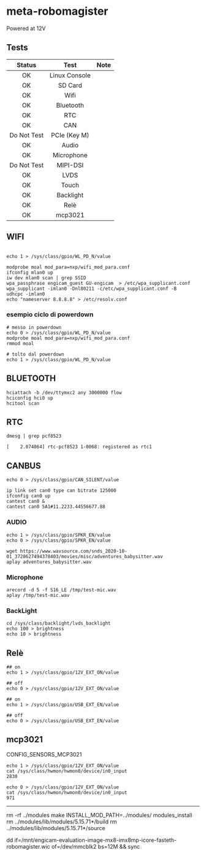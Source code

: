 
# meta-robomagister

Powered at 12V


## Tests

Status | Test | Note
:-:|:-:|:-:
OK | Linux Console |
OK | SD Card |
OK | Wifi |
OK | Bluetooth |
OK | RTC |
OK | CAN |
Do Not Test | PCIe (Key M) |
OK | Audio |
OK | Microphone |
Do Not Test | MIPI-DSI |
OK | LVDS |
OK | Touch |
OK | Backlight |
OK | Relè |
OK | mcp3021 |



## WIFI

```

echo 1 > /sys/class/gpio/WL_PD_N/value

modprobe moal mod_para=nxp/wifi_mod_para.conf
ifconfig mlan0 up
iw dev mlan0 scan | grep SSID
wpa_passphrase engicam_guest GU-engicam  > /etc/wpa_supplicant.conf
wpa_supplicant -imlan0 -Dnl80211 -c/etc/wpa_supplicant.conf -B
udhcpc -imlan0
echo "nameserver 8.8.8.8" > /etc/resolv.conf
```

### esempio ciclo di powerdown


```
# messo in powerdown
echo 0 > /sys/class/gpio/WL_PD_N/value
modprobe moal mod_para=nxp/wifi_mod_para.conf
rmmod moal

# tolto dal powerdown
echo 1 > /sys/class/gpio/WL_PD_N/value

```


## BLUETOOTH

```
hciattach -b /dev/ttymxc2 any 3000000 flow
hciconfig hci0 up
hcitool scan
```

## RTC

```
dmesg | grep pcf8523

[    2.074064] rtc-pcf8523 1-0068: registered as rtc1
```

## CANBUS

```
echo 0 > /sys/class/gpio/CAN_SILENT/value 

ip link set can0 type can bitrate 125000
ifconfig can0 up
cantest can0 &
cantest can0 5A1#11.2233.44556677.88
```

### AUDIO

```
echo 1 > /sys/class/gpio/SPKR_EN/value
echo 0 > /sys/class/gpio/SPKR_EN/value

wget https://www.wavsource.com/snds_2020-10-01_3728627494378403/movies/misc/adventures_babysitter.wav
aplay adventures_babysitter.wav 
```

### Microphone

```
arecord -d 5 -f S16_LE /tmp/test-mic.wav
aplay /tmp/test-mic.wav 
```

### BackLight

```
cd /sys/class/backlight/lvds_backlight
echo 100 > brightness
echo 10 > brightness

```

## Relè

```
## on 
echo 1 > /sys/class/gpio/12V_EXT_ON/value 

## off
echo 0 > /sys/class/gpio/12V_EXT_ON/value 

## on
echo 1 > /sys/class/gpio/USB_EXT_EN/value

## off
echo 0 > /sys/class/gpio/USB_EXT_EN/value
```

## mcp3021


CONFIG_SENSORS_MCP3021

```
echo 1 > /sys/class/gpio/12V_EXT_ON/value
cat /sys/class/hwmon/hwmon0/device/in0_input 
2830

echo 0 > /sys/class/gpio/12V_EXT_ON/value
cat /sys/class/hwmon/hwmon0/device/in0_input 
971
```






-------------------------------------


rm -rf ../modules
make INSTALL_MOD_PATH=../modules/ modules_install
rm ../modules/lib/modules/5.15.71*/build
rm ../modules/lib/modules/5.15.71*/source


dd if=/mnt/engicam-evaluation-image-mx8-imx8mp-icore-fasteth-robomagister.wic  of=/dev/mmcblk2 bs=12M && sync

